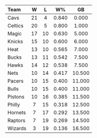 | Team                             |  W  |  L  |  W%   |   GB   |
|:---------------------------------|:---:|:---:|:-----:|:------:|
| [](/r/clevelandcavs) Cavs        | 21  |  4  | 0.840 | 0.000  |
| [](/r/bostonceltics) Celtics     | 20  |  5  | 0.800 | 1.000  |
| [](/r/orlandomagic) Magic        | 17  | 10  | 0.630 | 5.000  |
| [](/r/nyknicks) Knicks           | 15  | 10  | 0.600 | 6.000  |
| [](/r/heat) Heat                 | 13  | 10  | 0.565 | 7.000  |
| [](/r/mkebucks) Bucks            | 13  | 11  | 0.542 | 7.500  |
| [](/r/atlantahawks) Hawks        | 14  | 12  | 0.538 | 7.500  |
| [](/r/gonets) Nets               | 10  | 14  | 0.417 | 10.500 |
| [](/r/pacers) Pacers             | 10  | 15  | 0.400 | 11.000 |
| [](/r/chicagobulls) Bulls        | 10  | 15  | 0.400 | 11.000 |
| [](/r/detroitpistons) Pistons    | 10  | 16  | 0.385 | 11.500 |
| [](/r/sixers) Philly             |  7  | 15  | 0.318 | 12.500 |
| [](/r/charlottehornets) Hornets  |  7  | 17  | 0.292 | 13.500 |
| [](/r/torontoraptors) Raptors    |  7  | 19  | 0.269 | 14.500 |
| [](/r/washingtonwizards) Wizards |  3  | 19  | 0.136 | 16.500 |